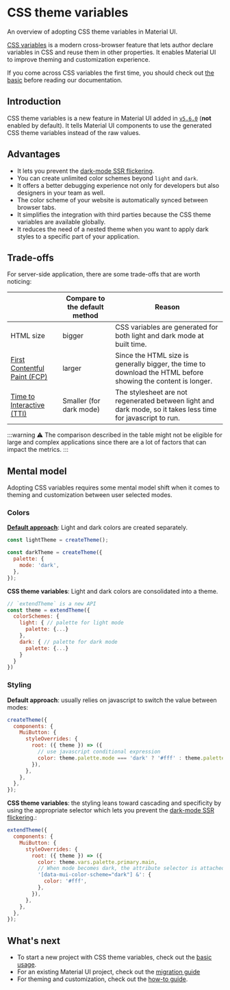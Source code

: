 # CSS theme variables

<p class="description">An overview of adopting CSS theme variables in Material UI.</p>

[CSS variables](https://www.w3.org/TR/css-variables-1/) is a modern cross-browser feature that lets author declare variables in CSS and reuse them in other properties. It enables Material UI to improve theming and customization experience.

If you come across CSS variables the first time, you should check out [the basic](https://developer.mozilla.org/en-US/docs/Web/CSS/Using_CSS_custom_properties) before reading our documentation.

## Introduction

CSS theme variables is a new feature in Material UI added in [`v5.6.0`](https://github.com/mui/material-ui/releases/tag/v5.6.0) (**not** enabled by default). It tells Material UI components to use the generated CSS theme variables instead of the raw values.

## Advantages

- It lets you prevent the [dark-mode SSR flickering](https://github.com/mui/material-ui/issues/27651).
- You can create unlimited color schemes beyond `light` and `dark`.
- It offers a better debugging experience not only for developers but also designers in your team as well.
- The color scheme of your website is automatically synced between browser tabs.
- It simplifies the integration with third parties because the CSS theme variables are available globally.
- It reduces the need of a nested theme when you want to apply dark styles to a specific part of your application.

## Trade-offs

For server-side application, there are some trade-offs that are worth noticing:

|                                                      | Compare to the default method | Reason                                                                                                       |
| ---------------------------------------------------- | ----------------------------- | ------------------------------------------------------------------------------------------------------------ |
| HTML size                                            | bigger                        | CSS variables are generated for both light and dark mode at built time.                                      |
| [First Contentful Paint (FCP)](https://web.dev/fcp/) | larger                        | Since the HTML size is generally bigger, the time to download the HTML before showing the content is longer. |
| [Time to Interactive (TTI)](https://web.dev/tti/)    | Smaller (for dark mode)       | The stylesheet are not regenerated between light and dark mode, so it takes less time for javascript to run. |

:::warning
⚠️ The comparison described in the table might not be eligible for large and complex applications since there are a lot of factors that can impact the metrics.
:::

## Mental model

Adopting CSS variables requires some mental model shift when it comes to theming and customization between user selected modes.

### Colors

**[Default approach](/material-ui/customization/dark-mode/)**: Light and dark colors are created separately.

```js
const lightTheme = createTheme();

const darkTheme = createTheme({
  palette: {
    mode: 'dark',
  },
});
```

**CSS theme variables**: Light and dark colors are consolidated into a theme.

```js
// `extendTheme` is a new API
const theme = extendTheme({
  colorSchemes: {
    light: { // palette for light mode
      palette: {...}
    },
    dark: { // palette for dark mode
      palette: {...}
    }
  }
})
```

### Styling

**Default approach**: usually relies on javascript to switch the value between modes:

```js
createTheme({
  components: {
    MuiButton: {
      styleOverrides: {
        root: ({ theme }) => ({
          // use javascript conditional expression
          color: theme.palette.mode === 'dark' ? '#fff' : theme.palette.primary.main,
        }),
      },
    },
  },
});
```

**CSS theme variables**: the styling leans toward cascading and specificity by using the appropriate selector which lets you prevent the [dark-mode SSR flickering](https://github.com/mui/material-ui/issues/27651).:

```js
extendTheme({
  components: {
    MuiButton: {
      styleOverrides: {
        root: ({ theme }) => ({
          color: theme.vars.palette.primary.main,
          // When mode becomes dark, the attribute selector is attached to the <html> by default.
          '[data-mui-color-scheme="dark"] &': {
            color: '#fff',
          },
        }),
      },
    },
  },
});
```

## What's next

- To start a new project with CSS theme variables, check out the [basic usage](/material-ui/experimental-api/css-theme-variables/usage/).
- For an existing Material UI project, check out the [migration guide](/material-ui/experimental-api/css-theme-variables/migration/)
- For theming and customization, check out the [how-to guide](/material-ui/experimental-api/css-theme-variables/customization/).
